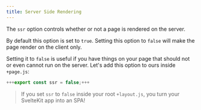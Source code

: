 ```yaml
---
title: Server Side Rendering
---
```


The `ssr` option controls whether or not a page is rendered on the server.

By default this option is set to `true`. Setting this option to `false` will make the page render on the client only.

Setting it to `false` is useful if you have things on your page that should not or even cannot run on the server. Let's add this option to ours inside `+page.js`:

```js
+++export const ssr = false;+++
```

> If you set `ssr` to `false` inside your root `+layout.js`, you turn your SvelteKit app into an SPA!
